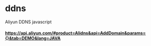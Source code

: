 # ddns
Aliyun DDNS javascript

#### https://api.aliyun.com/#product=Alidns&api=AddDomain&params={}&tab=DEMO&lang=JAVA
